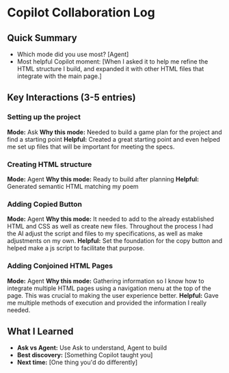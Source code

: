# Copilot Collaboration Log

## Quick Summary

- Which mode did you use most? [Agent]
- Most helpful Copilot moment: [When I asked it to help me refine the HTML structure I build, and expanded it with other HTML files that integrate with the main page.]

## Key Interactions (3-5 entries)

### Setting up the project

**Mode:** Ask
**Why this mode:** Needed to build a game plan for the project and find a starting point
**Helpful:** Created a great starting point and even helped me set up files that will be important for meeting the specs.

### Creating HTML structure

**Mode:** Agent
**Why this mode:** Ready to build after planning
**Helpful:** Generated semantic HTML matching my poem

### Adding Copied Button

**Mode:** Agent
**Why this mode:** It needed to add to the already established HTML and CSS as well as create new files. Throughout the process I had the AI adjust the script and files to my specifications, as well as make adjustments on my own.
**Helpful:** Set the foundation for the copy button and helped make a js script to facilitate that purpose.

### Adding Conjoined HTML Pages

**Mode:** Agent
**Why this mode:** Gathering information so I know how to integrate multiple HTML pages using a navigation menu at the top of the page. This was crucial to making the user experience better.
**Helpful:** Gave me multiple methods of execution and provided the information I really needed.

## What I Learned

- **Ask vs Agent:** Use Ask to understand, Agent to build
- **Best discovery:** [Something Copilot taught you]
- **Next time:** [One thing you'd do differently]
